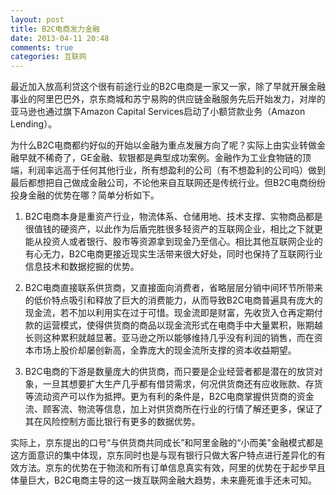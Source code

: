 ```yaml
---
layout: post
title: B2C电商发力金融
date: 2013-04-11 20:48
comments: true
categories: 互联网
---
```

最近加入放高利贷这个很有前途行业的B2C电商是一家又一家，除了早就开展金融事业的阿里巴巴外，京东商城和苏宁易购的供应链金融服务先后开始发力，对岸的亚马逊也通过旗下Amazon Capital Services启动了小额贷款业务（Amazon Lending）。

为什么B2C电商都约好似的开始以金融为重点发展方向了呢？实际上由实业转做金融早就不稀奇了，GE金融、软银都是典型成功案例。金融作为工业食物链的顶端，利润率远高于任何其他行业，所有想盈利的公司（有不想盈利的公司吗）做到最后都想把自己做成金融公司，不论他来自互联网还是传统行业。但B2C电商纷纷投身金融的优势在哪？简单分析如下。

1. B2C电商本身是重资产行业，物流体系、仓储用地、技术支撑、实物商品都是很值钱的硬资产，以此作为后盾完胜很多轻资产的互联网企业，相比之下就更能从投资人或者银行、股市等资源拿到现金乃至信心。相比其他互联网企业的有心无力，B2C电商更接近现实生活带来很大好处，同时也保持了互联网行业信息技术和数据挖掘的优势。

2. B2C电商直接联系供货商，又直接面向消费者，省略层层分销中间环节所带来的低价特点吸引和释放了巨大的消费能力，从而导致B2C电商普遍具有庞大的现金流，若不加以利用实在过于可惜。现金流即是财富，先收货入仓再定期付款的运营模式，使得供货商的商品以现金流形式在电商手中大量累积，账期越长则这种累积就越显著。亚马逊之所以能够维持几乎没有利润的销售，而在资本市场上股价却屡创新高，全靠庞大的现金流所支撑的资本收益期望。

3. B2C电商的下游是数量庞大的供货商，而只要是企业经营者都是潜在的放贷对象，一旦其想要扩大生产几乎都有借贷需求，何况供货商还有应收账款、存货等流动资产可以作为抵押。更为有利的条件是，B2C电商掌握供货商的资金流、顾客流、物流等信息，加上对供货商所在行业的行情了解还更多，保证了其在风险控制方面比银行有更多的数据优势。

实际上，京东提出的口号“与供货商共同成长”和阿里金融的“小而美”金融模式都是这方面意识的集中体现，京东同时也是与现有银行只做大客户特点进行差异化的有效方法。京东的优势在于物流和所有订单信息真实有效，阿里的优势在于起步早且体量巨大，B2C电商主导的这一拨互联网金融大趋势，未来鹿死谁手还未可知。

